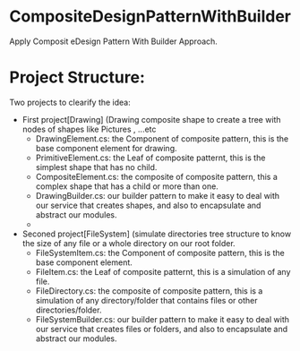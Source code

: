 # CompositeDesignPatternWithBuilder

Apply Composit eDesign Pattern With Builder Approach.

# Project Structure:
Two projects to clearify the idea:
 - First project[Drawing] (Drawing composite shape to create a tree with nodes of shapes like Pictures , ...etc
    - DrawingElement.cs: the Component of composite pattern, this is the base component element for drawing.
    - PrimitiveElement.cs: the Leaf of composite patternt, this is the simplest shape that has no child.
    - CompositeElement.cs: the composite of composite pattern, this a complex shape that has a child or more than one.
    - DrawingBuilder.cs: our builder pattern to make it easy to deal with our service that creates shapes, and also to encapsulate and abstract our modules.
    - 
 - Seconed project[FileSystem] (simulate directories tree structure to know the size of any file or a whole directory on our root folder.
    - FileSystemItem.cs: the Component of composite pattern, this is the base component element.
    - FileItem.cs: the Leaf of composite patternt, this is a simulation of any file.
    - FileDirectory.cs: the composite of composite pattern, this is a simulation of any directory/folder that contains files or other directories/folder.
    - FileSystemBuilder.cs: our builder pattern to make it easy to deal with our service that creates files or folders, and also to encapsulate and abstract our modules.
